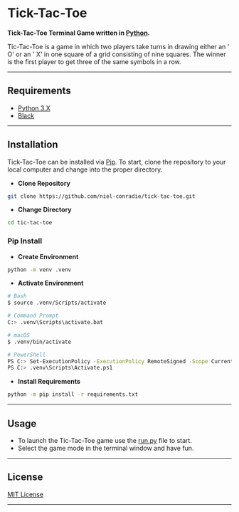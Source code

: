 # **Tick-Tac-Toe**

**Tick-Tac-Toe Terminal Game written in [Python](https://www.python.org).**

Tic-Tac-Toe is a game in which two players take turns in drawing either an ' O' or an ' X' in one square of a grid consisting of nine squares. The winner is the first player to get three of the same symbols in a row.

----

## **Requirements**

- [Python 3.X](https://www.python.org/downloads/)
- [Black](https://pypi.org/project/black/)

----

## **Installation**

Tick-Tac-Toe can be installed via [Pip](https://pypi.org/project/pip/). To start, clone the repository to your local computer and change into the proper directory.

- **Clone Repository**

```bash
git clone https://github.com/niel-conradie/tick-tac-toe.git
```

- **Change Directory**

```bash
cd tic-tac-toe
```

### **Pip Install**

- **Create Environment**

```bash
python -m venv .venv
```

- **Activate Environment**

```bash
# Bash
$ source .venv/Scripts/activate

# Command Prompt
C:> .venv\Scripts\activate.bat

# macOS
$ .venv/bin/activate

# PowerShell
PS C:> Set-ExecutionPolicy -ExecutionPolicy RemoteSigned -Scope CurrentUser
PS C:> .venv\Scripts\Activate.ps1
```

- **Install Requirements**

```bash
python -m pip install -r requirements.txt
```

----

## **Usage**

- To launch the Tic-Tac-Toe game use the [run.py](https://github.com/niel-conradie/tick-tac-toe/blob/master/tick-tac-toe/run.py) file to start.
- Select the game mode in the terminal window and have fun.

----

## **License**

[MIT License](https://github.com/niel-conradie/Tick-Tac-Toe/blob/master/LICENSE)

----
